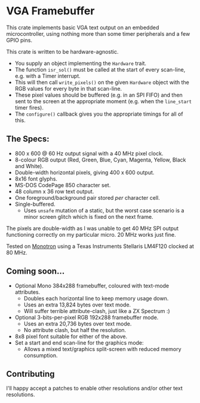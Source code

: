 # VGA Framebuffer

This crate implements basic VGA text output on an embedded microcontroller,
using nothing more than some timer peripherals and a few GPIO pins.

This crate is written to be hardware-agnostic.

* You supply an object implementing the `Hardware` trait.
* The function `isr_sol()` must be called at the start of every scan-line,
  e.g. with a Timer interrupt.
* This will then call `write_pixels()` on the given `Hardware` object with the
  RGB values for every byte in that scan-line.
* These pixel values should be buffered (e.g. in an SPI FIFO) and then sent to
  the screen at the appropriate moment (e.g. when the `line_start` timer
  fires).
* The `configure()` callback gives you the appropriate timings for all of
  this.

## The Specs:

* 800 x 600 @ 60 Hz output signal with a 40 MHz pixel clock.
* 8-colour RGB output (Red, Green, Blue, Cyan, Magenta, Yellow, Black and White).
* Double-width horizontal pixels, giving 400 x 600 output.
* 8x16 font glyphs.
* MS-DOS CodePage 850 character set.
* 48 column x 36 row text output.
* One foreground/background pair stored *per* character cell.
* Single-buffered.
	* Uses `unsafe` mutation of a static, but the worst case scenario is a
	  minor screen glitch which is fixed on the next frame.

The pixels are double-width as I was unable to get 40 MHz SPI output
functioning correctly on my particular micro. 20 MHz works just fine.

Tested on [Monotron](https://github.com/thejpster/monotron) using a Texas
Instruments Stellaris LM4F120 clocked at 80 MHz.

## Coming soon...

* Optional Mono 384x288 framebuffer, coloured with text-mode attributes.
	* Doubles each horizontal line to keep memory usage down.
	* Uses an extra 13,824 bytes over text mode.
	* Will suffer terrible attribute-clash, just like a ZX Spectrum :)
* Optional 3-bits-per-pixel RGB 192x288 framebuffer mode.
	* Uses an extra 20,736 bytes over text mode.
	* No attribute clash, but half the resolution.
* 8x8 pixel font suitable for either of the above.
* Set a start and end scan-line for the graphics mode:
	* Allows a mixed text/graphics split-screen with reduced memory consumption.

## Contributing

I'll happy accept a patches to enable other resolutions and/or other text
resolutions.
